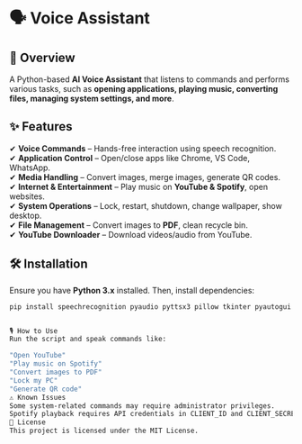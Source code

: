 # 🗣️ Voice Assistant

## 🚀 Overview
A Python-based **AI Voice Assistant** that listens to commands and performs various tasks, such as **opening applications, playing music, converting files, managing system settings, and more**.

## ✨ Features
✔ **Voice Commands** – Hands-free interaction using speech recognition.  
✔ **Application Control** – Open/close apps like Chrome, VS Code, WhatsApp.  
✔ **Media Handling** – Convert images, merge images, generate QR codes.  
✔ **Internet & Entertainment** – Play music on **YouTube & Spotify**, open websites.  
✔ **System Operations** – Lock, restart, shutdown, change wallpaper, show desktop.  
✔ **File Management** – Convert images to **PDF**, clean recycle bin.  
✔ **YouTube Downloader** – Download videos/audio from YouTube.  

## 🛠️ Installation
Ensure you have **Python 3.x** installed. Then, install dependencies:  
```sh
pip install speechrecognition pyaudio pyttsx3 pillow tkinter pyautogui img2pdf pytube webbrowser winshell spotipy qrcode PyQt6


🎙️ How to Use
Run the script and speak commands like:

"Open YouTube"
"Play music on Spotify"
"Convert images to PDF"
"Lock my PC"
"Generate QR code"
⚠️ Known Issues
Some system-related commands may require administrator privileges.
Spotify playback requires API credentials in CLIENT_ID and CLIENT_SECRET.
📜 License
This project is licensed under the MIT License.
